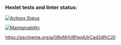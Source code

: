 ### Hexlet tests and linter status:
[![Actions Status](https://github.com/Idealistnik/frontend-project-44/actions/workflows/hexlet-check.yml/badge.svg)](https://github.com/Idealistnik/frontend-project-44/actions)

[![Maintainability](https://api.codeclimate.com/v1/badges/c0cc10eaae8125443027/maintainability)](https://codeclimate.com/github/Idealistnik/frontend-project-44/maintainability)

https://asciinema.org/a/GRqNHUBfwqlUlrCad2dfhC2iI
